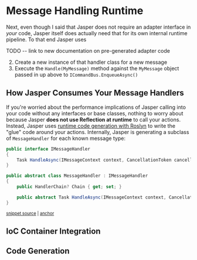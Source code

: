 # Message Handling Runtime



Next, even though I said that Jasper does not require an adapter interface in *your* code, Jasper itself does actually need that for its own internal runtime pipeline. To that end
Jasper uses

TODO -- link to new documentation on pre-generated adapter code


2. Create a new instance of that handler class for a new message
3. Execute the `Handle(MyMessage)` method against the `MyMessage` object passed in up above to `ICommandBus.EnqueueAsync()`



## How Jasper Consumes Your Message Handlers

If you're worried about the performance implications of Jasper calling into your code without any interfaces or base classes, nothing to worry about because Jasper **does not use Reflection at runtime** to call your actions. Instead, Jasper uses [runtime
code generation with Roslyn](https://jeremydmiller.com/2015/11/11/using-roslyn-for-runtime-code-generation-in-marten/) to write the "glue" code around your actions. Internally, Jasper is generating a subclass of `MessageHandler` for each known message type:

<!-- snippet: sample_MessageHandler -->
<a id='snippet-sample_messagehandler'></a>
```cs
public interface IMessageHandler
{
    Task HandleAsync(IMessageContext context, CancellationToken cancellation);
}

public abstract class MessageHandler : IMessageHandler
{
    public HandlerChain? Chain { get; set; }

    public abstract Task HandleAsync(IMessageContext context, CancellationToken cancellation);
}
```
<sup><a href='https://github.com/JasperFx/alba/blob/master/src/Jasper/Runtime/Handlers/MessageHandler.cs#L6-L20' title='Snippet source file'>snippet source</a> | <a href='#snippet-sample_messagehandler' title='Start of snippet'>anchor</a></sup>
<!-- endSnippet -->


## IoC Container Integration


## Code Generation




